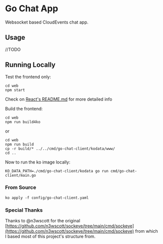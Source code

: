 # Go Chat App

Websocket based CloudEvents chat app.

## Usage

//TODO

## Running Locally

Test the frontend only:
```shel
cd web
npm start
```
Check on [React's README.md](./web/README.md) for more detailed info

Build the frontend:
```shell
cd web
npm run build4ko
```
or
```shell
cd web
npm run build
cp -r build/* ../../cmd/go-chat-client/kodata/www/
cd ..
```

Now to run the ko image locally:
```shell
KO_DATA_PATH=./cmd/go-chat-client/kodata go run cmd/go-chat-client/main.go
```

### From Source

```shell
ko apply -f config/go-chat-client.yaml
```

### Special Thanks

Thanks to @n3wscott for the original [https://github.com/n3wscott/sockeye/tree/main/cmd/sockeye](https://github.com/n3wscott/sockeye/tree/main/cmd/sockeye) from which I based most of this project's structure from.
